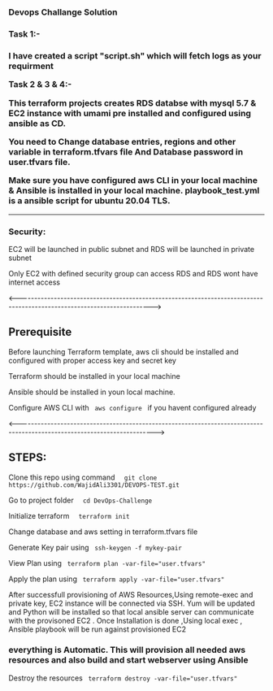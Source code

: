 
<h3>  Devops Challange Solution <h3>

<h3>Task 1:-<h3>  I have created a script "script.sh" which will fetch logs as your requirment 
  
  
  

Task 2 & 3 & 4:- 
  
  

This terraform projects creates RDS databse with mysql 5.7 & EC2 instance with umami pre installed and configured using ansible as CD.

You need to Change database entries, regions and other variable in terraform.tfvars file And Database password in user.tfvars file.

Make sure you have configured aws CLI in your local machine & Ansible is installed in your local machine. playbook_test.yml is a ansible script for ubuntu 20.04 TLS.


  --------------------------------------------------------------------------------
 <h3> Security: </h3>
<p> EC2 will be launched in public subnet and RDS will be launched in private subnet </p>
<p> Only EC2 with defined security group can access RDS and RDS wont have internet access </p>


<----------------------------------------------------------------------------------------------------------------------->

<h2> Prerequisite </h2>
<p> Before launching Terraform template, aws cli should be installed and configured with proper access key and secret key </p>
<p> Terraform should be installed in your local machine </p>
<p> Ansible should be installed in youn local machine.
<p> Configure AWS CLI with <code> aws configure </code> if you havent configured already </p>

<------------------------------------------------------------------------------------------------------------------------>

<h2> STEPS: </h2>
 <p>Clone this repo using command <code>  git clone https://github.com/WajidAli3301/DEVOPS-TEST.git</code></p>
 <p> Go to project folder         <code>  cd DevOps-Challenge</code></p>
 <p>Initialize terraform          <code>  terraform init</code></p>
 <p>Change database and aws setting in terraform.tfvars file </p>
 <p>Generate Key pair using        <code> ssh-keygen -f mykey-pair  </code></p>
 <p>View Plan using                <code> terraform plan -var-file="user.tfvars"  </code></p>
 <p>Apply the plan using           <code> terraform apply -var-file="user.tfvars" </code></p>
 
 <p> After successfull provisioning of AWS Resources,Using remote-exec and private key, EC2 instance will be connected via  SSH. Yum will be updated and Python will be installed so that local ansible server can communicate with the provisoned EC2 . Once Installation is done ,Using local exec , Ansible playbook will be run against provisioned EC2 </p>
 <h3> everything is Automatic. This will provision all needed  aws resources and also build and start webserver using Ansible </h3>

 <p>Destroy the resources          <code> terraform destroy -var-file="user.tfvars" </code></p>





